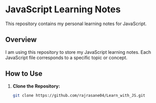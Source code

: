 # JavaScript Learning Notes

This repository contains my personal learning notes for JavaScript.

## Overview

I am using this repository to store my JavaScript learning notes. Each JavaScript file corresponds to a specific topic or concept.

## How to Use

1. **Clone the Repository:**
   ```bash
   git clone https://github.com/rajrasane04/Learn_with_JS.git

